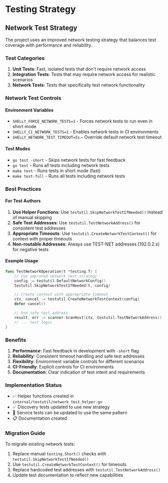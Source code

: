 # Testing Strategy

## Network Test Strategy

The project uses an improved network testing strategy that balances test coverage with performance and reliability.

### Test Categories

1. **Unit Tests**: Fast, isolated tests that don't require network access
2. **Integration Tests**: Tests that may require network access for realistic scenarios
3. **Network Tests**: Tests that specifically test network functionality

### Network Test Controls

#### Environment Variables

- `SHELLY_FORCE_NETWORK_TESTS=1` - Forces network tests to run even in short mode
- `SHELLY_CI_NETWORK_TESTS=1` - Enables network tests in CI environments
- `SHELLY_NETWORK_TEST_TIMEOUT=5s` - Override default network test timeout

#### Test Modes

- `go test -short` - Skips network tests for fast feedback
- `go test` - Runs all tests including network tests
- `make test` - Runs tests in short mode (fast)
- `make test-full` - Runs all tests including network tests

### Best Practices

#### For Test Authors

1. **Use Helper Functions**: Use `testutil.SkipNetworkTestIfNeeded()` instead of manual skipping
2. **Safe Test Addresses**: Use `testutil.TestNetworkAddress()` for consistent test addresses
3. **Appropriate Timeouts**: Use `testutil.CreateNetworkTestContext()` for context with proper timeouts
4. **Non-routable Addresses**: Always use TEST-NET addresses (192.0.2.x) for negative tests

#### Example Usage

```go
func TestNetworkOperation(t *testing.T) {
    // Use improved network test strategy
    config := testutil.DefaultNetworkConfig()
    testutil.SkipNetworkTestIfNeeded(t, config)

    // Create context with appropriate timeout
    ctx, cancel := testutil.CreateNetworkTestContext(config)
    defer cancel()

    // Use safe test address
    result, err := scanner.ScanHost(ctx, testutil.TestNetworkAddress())
    // ... test logic
}
```

### Benefits

1. **Performance**: Fast feedback in development with `-short` flag
2. **Reliability**: Consistent timeout handling and safe test addresses
3. **Flexibility**: Environment variable controls for different scenarios
4. **CI-Friendly**: Explicit controls for CI environments
5. **Documentation**: Clear indication of test intent and requirements

### Implementation Status

- ✅ Helper functions created in `internal/testutil/network_test_helper.go`
- ✅ Discovery tests updated to use new strategy
- 🔄 Service tests can be updated to use the same pattern
- 📋 Documentation created

### Migration Guide

To migrate existing network tests:

1. Replace manual `testing.Short()` checks with `testutil.SkipNetworkTestIfNeeded()`
2. Use `testutil.CreateNetworkTestContext()` for timeouts
3. Replace hardcoded test addresses with `testutil.TestNetworkAddress()`
4. Update test documentation to reflect new capabilities